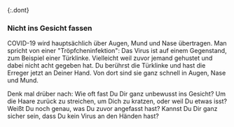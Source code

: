 {:.dont}
### Nicht ins Gesicht fassen

COVID-19 wird hauptsächlich über Augen, Mund und Nase übertragen. Man spricht von einer "Tröpfcheninfektion": Das Virus ist auf einem Gegenstand, zum Beispiel einer Türklinke. Vielleicht weil zuvor jemand gehustet und dabei nicht acht gegeben hat. Du berührst die Türklinke und hast die Erreger jetzt an Deiner Hand. Von dort sind sie ganz schnell in Augen, Nase und Mund. 

Denk mal drüber nach: Wie oft fast Du Dir ganz unbewusst ins Gesicht? Um die Haare zurück zu streichen, um Dich zu kratzen, oder weil Du etwas isst? Weißt Du noch genau, was Du zuvor angefasst hast? Kannst Du Dir ganz sicher sein, dass Du kein Virus an den Händen hast?

